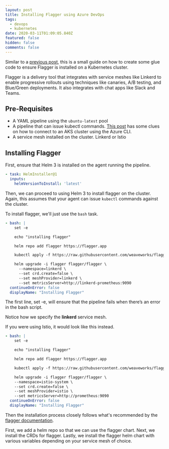 ```yaml
---
layout: post
title: Installing Flagger using Azure DevOps
tags:
  - devops
  - kubernetes
date: 2020-03-11T01:09:05.840Z
featured: false
hidden: false
comments: false
---
```

Similar to a [previous post](https://gaunacode.com/installing-linkerd-using-azure-devops), this is a small guide on how to create some glue code to ensure Flagger is installed on a Kubernetes cluster.

Flagger is a delivery tool that integrates with service meshes like Linkerd to enable progressive rollouts using techniques like canaries, A/B testing, and Blue/Green deployments. It also integrates with chat apps like Slack and Teams.

<!--more-->

## Pre-Requisites

* A YAML pipeline using the `ubuntu-latest` pool
* A pipeline that can issue kubectl commands. [This post](https://gaunacode.com/installing-fluxcd-using-azure-devops-and-helm-on-aks) has some clues on how to connect to an AKS cluster using the Azure CLI.
* A service mesh installed on the cluster. Linkerd or Istio

## Installing Flagger

First, ensure that Helm 3 is installed on the agent running the pipeline.

```yaml
- task: HelmInstaller@1
  inputs:
    helmVersionToInstall: 'latest'
```

Then, we can proceed to using Helm 3 to install flagger on the cluster. Again, this assumes that your agent can issue `kubectl` commands against the cluster. 

To install flagger, we'll just use the `bash` task.

```yaml
- bash: |
    set -e

    echo "installing flagger"

    helm repo add flagger https://flagger.app

    kubectl apply -f https://raw.githubusercontent.com/weaveworks/flagger/master/artifacts/flagger/crd.yaml

    helm upgrade -i flagger flagger/flagger \
      --namespace=linkerd \
      --set crd.create=false \
      --set meshProvider=linkerd \
      --set metricsServer=http://linkerd-prometheus:9090
  continueOnError: false
  displayName: "Installing Flagger"
```

The first line, set -e, will ensure that the pipeline fails when there’s an error in the bash script.

Notice how we specify the **linkerd** service mesh.

If you were using Istio, it would look like this instead.

```yaml
- bash: |
    set -e

    echo "installing flagger"

    helm repo add flagger https://flagger.app

    kubectl apply -f https://raw.githubusercontent.com/weaveworks/flagger/master/artifacts/flagger/crd.yaml

    helm upgrade -i flagger flagger/flagger \
    --namespace=istio-system \
    --set crd.create=false \
    --set meshProvider=istio \
    --set metricsServer=http://prometheus:9090
  continueOnError: false
  displayName: "Installing Flagger"
```

Then the installation process closely follows what's recommended by the [flagger documentation](https://docs.flagger.app/install/flagger-install-on-kubernetes). 

First, we add a helm repo so that we can use the flagger chart. 
Next, we install the CRDs for flagger. 
Lastly, we install the flagger helm chart with various variables depending on your service mesh of choice.